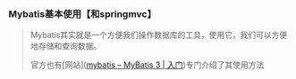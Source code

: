 ### Mybatis基本使用【和springmvc】

> Mybatis其实就是一个方便我们操作数据库的工具，使用它，我们可以方便地存储和查询数据。
>
> 官方也有[网站]([mybatis – MyBatis 3 | 入门](https://mybatis.org/mybatis-3/zh/getting-started.html))专门介绍了其使用方法

